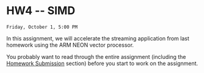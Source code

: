 # HW4 -- SIMD

```{admonition} Due
Friday, October 1, 5:00 PM
```
In this assignment, we will accelerate the streaming application from last homework using the ARM NEON vector processor.

You probably want to read through the entire assignment (including the
[Homework Submission](homework_submission) section) before you start to work on the assignment. 
